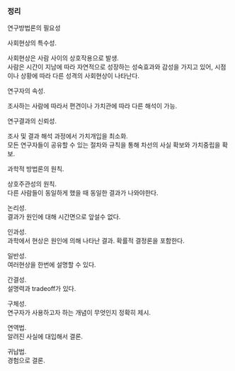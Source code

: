 ### 정리

연구방법론의 필요성

사회현상의 특수성.  

사회현상은 사람 사이의 상호작용으로 발생.   
사람은 시간이 지남에 따라 자연적으로 성장하는 성숙효과와 감성을 가지고 있어, 시점이나 상황에 따라 다른 성격의 사회현상이 나타난다.  

연구자의 속성.  

조사하는 사람에 따라서 편견이나 가치관에 따라 다른 해석이 가능.  

연구결과의 신뢰성.  

조사 및 결과 해석 과정에서 가치개입을 최소화.  
모든 연구자들이 공유할 수 있는 절차와 규칙을 통해 차선의 사실 확보와 가치중립을 확보.  

과학적 방법론의 원칙.  

상호주관성의 원칙.   
다른 사람들이 동일하게 했을 때 동일한 결과가 나와야한다.  

논리성.  
결과가 원인에 대해 시간면으로 앞설수 없다.  

인과성.  
과학에서 현상은 원인에 의해 나타난 결과. 확률적 결정론을 포함한다.  

일반성.  
여러현상을 한번에 설명할 수 있다.   

간결성.  
설명력과 tradeoff가 있다.   

구체성.  
연구자가 사용하고자 하는 개념이 무엇인지 정확히 제시.  

연역법.  
알려진 사실에 대입해서 결론.   

귀납법.   
경험으로 결론.    

